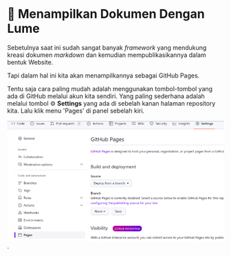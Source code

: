 # 📔 Menampilkan Dokumen Dengan Lume

Sebetulnya saat ini sudah sangat banyak _framework_ yang mendukung kreasi dokumen _markdown_
dan kemudian mempublikasikannya dalam bentuk Website.

Tapi dalam hal ini kita akan menampilkannya sebagai GitHub Pages.

Tentu saja cara paling mudah adalah menggunakan tombol-tombol yang ada di GitHub melalui akun
kita sendiri. Yang paling sederhana adalah melalui tombol ⚙ **Settings** yang ada di sebelah kanan
halaman repository kita. Lalu klik menu 'Pages' di panel sebelah kiri. 

![Gambar 1](images/gambar-1.png "Cara mudah untuk membuat Pages").




